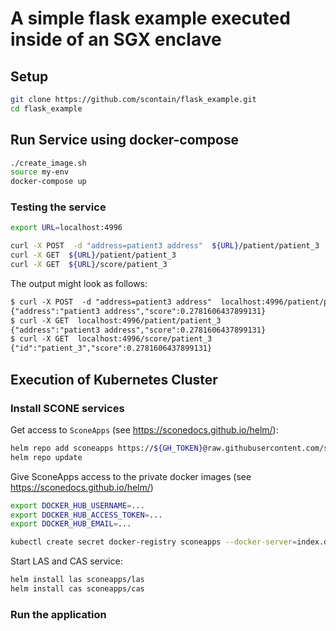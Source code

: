 # A simple flask example executed inside of an SGX enclave

## Setup

```bash
git clone https://github.com/scontain/flask_example.git
cd flask_example
```


## Run Service using docker-compose

```bash
./create_image.sh
source my-env
docker-compose up
```

### Testing the service

```bash
export URL=localhost:4996
```

```bash
curl -X POST  -d "address=patient3 address"  ${URL}/patient/patient_3
curl -X GET  ${URL}/patient/patient_3 
curl -X GET  ${URL}/score/patient_3
```

The output might look as follows:

```txt
$ curl -X POST  -d "address=patient3 address"  localhost:4996/patient/patient_3
{"address":"patient3 address","score":0.2781606437899131}
$ curl -X GET  localhost:4996/patient/patient_3 
{"address":"patient3 address","score":0.2781606437899131}
$ curl -X GET  localhost:4996/score/patient_3 
{"id":"patient_3","score":0.2781606437899131}
```

## Execution of Kubernetes Cluster

### Install SCONE services

Get access to `SconeApps` (see <https://sconedocs.github.io/helm/>):

```bash
helm repo add sconeapps https://${GH_TOKEN}@raw.githubusercontent.com/scontain/sconeapps/master/
helm repo update
```

Give SconeApps access to the private docker images (see <https://sconedocs.github.io/helm/>)

```bash
export DOCKER_HUB_USERNAME=...
export DOCKER_HUB_ACCESS_TOKEN=...
export DOCKER_HUB_EMAIL=...

kubectl create secret docker-registry sconeapps --docker-server=index.docker.io/v1/ --docker-username=$DOCKER_HUB_USERNAME --docker-password=$DOCKER_HUB_ACCESS_TOKEN --docker-email=$DOCKER_HUB_EMAIL
```

Start LAS and CAS service:

```bash
helm install las sconeapps/las
helm install cas sconeapps/cas
```

### Run the application


